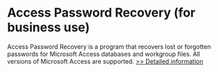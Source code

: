 # Access Password Recovery (for business use)
Access Password Recovery is a program that recovers lost or forgotten passwords for Microsoft Access databases and workgroup files. All versions of Microsoft Access are supported.
[>> Detailed information](https://secure.shareit.com/shareit/product.html?productid=300106902&affiliateid=200057808)